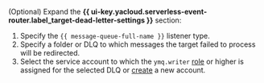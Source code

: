 (Optional) Expand the **{{ ui-key.yacloud.serverless-event-router.label_target-dead-letter-settings }}** section:

1. Specify the `{{ message-queue-full-name }}` listener type.
1. Specify a folder or DLQ to which messages the target failed to process will be redirected.
1. Select the service account to which the `ymq.writer` [role](../../message-queue/security/index.md#ymq-writer) or higher is assigned for the selected DLQ or [create](../../iam/operations/sa/create.md) a new account.